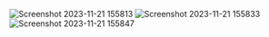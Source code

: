 ![Screenshot 2023-11-21 155813](https://github.com/Shashvanthhere/React-727722EUCY044-cc-1-Q3/assets/151620095/aa960ddb-ba67-4434-abdc-346c73e1d534)
![Screenshot 2023-11-21 155833](https://github.com/Shashvanthhere/React-727722EUCY044-cc-1-Q3/assets/151620095/214f2e0a-53ea-474d-b67a-b55d943b0f2d)
![Screenshot 2023-11-21 155847](https://github.com/Shashvanthhere/React-727722EUCY044-cc-1-Q3/assets/151620095/fd5e3225-5cc4-4335-a2e5-cdbd71430f76)

